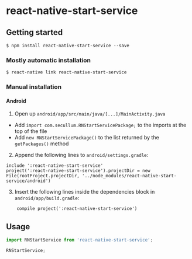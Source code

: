 # react-native-start-service

## Getting started

`$ npm install react-native-start-service --save`

### Mostly automatic installation

`$ react-native link react-native-start-service`

### Manual installation

#### Android

1. Open up `android/app/src/main/java/[...]/MainActivity.java`

  - Add `import com.secullum.RNStartServicePackage;` to the imports at the top of the file
  - Add `new RNStartServicePackage()` to the list returned by the `getPackages()` method

2. Append the following lines to `android/settings.gradle`:

  ```
  include ':react-native-start-service'
  project(':react-native-start-service').projectDir = new File(rootProject.projectDir, '../node_modules/react-native-start-service/android')
  ```

3. Insert the following lines inside the dependencies block in `android/app/build.gradle`:

  ```
      compile project(':react-native-start-service')
  ```

## Usage

```javascript
import RNStartService from 'react-native-start-service';

RNStartService;
```
